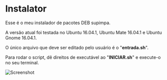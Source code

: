 # Instalator

Esse é o meu instalador de pacotes DEB supimpa.

A versão atual foi testada no Ubuntu 16.04.1, Ubuntu Mate 16.04.1 e Ubuntu Gnome 16.04.1.

O único arquivo que deve ser editado pelo usuário é o "**entrada.sh**".

Para rodar o script, dê direitos de executável ao "**INICIAR.sh**" e execute-o no seu terminal.

![Screenshot](http://i.imgur.com/CFKKS26.png)
